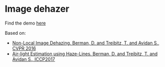 # Image dehazer

Find the demo [here](http://uxmie.github.io/webDehazer)

Based on:
* [Non-Local Image Dehazing. Berman, D. and Treibitz, T. and Avidan S., CVPR 2016](https://www.eng.tau.ac.il/~berman/NonLocalDehazing/NonLocalDehazing_CVPR2016.pdf)
* [Air-light Estimation using Haze-Lines. Berman, D. and Treibitz, T. and Avidan S., ICCP2017](https://www.eng.tau.ac.il/~berman/NonLocalDehazing/AirlightEstimation_ICCP2017.pdf)
